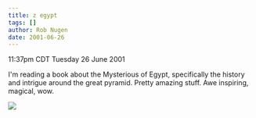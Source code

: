 ```yaml
---
title: z egypt
tags: []
author: Rob Nugen
date: 2001-06-26
---
```


<title>Egypt</title>
<p class=date>11:37pm CDT Tuesday 26 June 2001</p>

<p>I'm reading a book about the Mysterious of Egypt, specifically the
history and intrigue around the great pyramid.  Pretty amazing stuff.
Awe inspiring, magical, wow.</p>

<p><img src='/images/rob/wL-ROB.gif'/></p>

